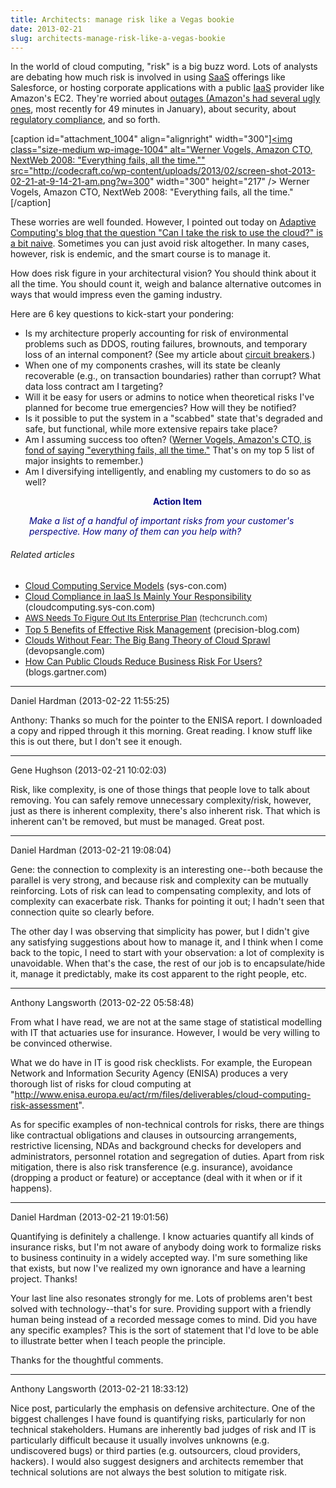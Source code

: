 ```yaml
---
title: Architects: manage risk like a Vegas bookie
date: 2013-02-21
slug: architects-manage-risk-like-a-vegas-bookie
---
```


In the world of cloud computing, "risk" is a big buzz word. Lots of analysts are debating how much risk is involved in using <a class="zem_slink" title="Software as a service" href="http://en.wikipedia.org/wiki/Software_as_a_service" target="_blank" rel="wikipedia">SaaS</a> offerings like Salesforce, or hosting corporate applications with a public <a class="zem_slink" title="Cloud computing" href="http://en.wikipedia.org/wiki/Cloud_computing" target="_blank" rel="wikipedia">IaaS</a> provider like Amazon's EC2. They're worried about <a title="Amazon offline, downtime costs 5 million" href="http://www.networkworld.com/news/2013/013113-amazoncom-suffers-outage-nearly-5m-266314.html" target="_blank">outages (Amazon's had several ugly ones</a>, most recently for 49 minutes in January), about security, about <a class="zem_slink" title="Regulatory compliance" href="http://en.wikipedia.org/wiki/Regulatory_compliance" target="_blank" rel="wikipedia">regulatory compliance</a>, and so forth.

[caption id="attachment_1004" align="alignright" width="300"]<a href="http://vimeo.com/1386054#at=0"><img class="size-medium wp-image-1004" alt="Werner Vogels, Amazon CTO, NextWeb 2008: "Everything fails, all the time."" src="http://codecraft.co/wp-content/uploads/2013/02/screen-shot-2013-02-21-at-9-14-21-am.png?w=300" width="300" height="217" /></a> Werner Vogels, Amazon CTO, NextWeb 2008: "Everything fails, all the time."[/caption]

These worries are well founded. However, I pointed out today on <a title="think about cloud risk in terms of diversification" href="http://www.adaptivecomputing.com/the-cloud-isnt-risky-in-the-way-you-think/" target="_blank">Adaptive Computing's blog that the question "Can I take the risk to use the cloud?" is a bit naive</a>. Sometimes you can just avoid risk altogether. In many cases, however, risk is endemic, and the smart course is to manage it.

How does risk figure in your architectural vision? You should think about it all the time. You should count it, weigh and balance alternative outcomes in ways that would impress even the gaming industry.

Here are 6 key questions to kick-start your pondering:
<ul>
	<li>Is my architecture properly accounting for risk of environmental problems such as DDOS, routing failures, brownouts, and temporary loss of an internal component? (See my article about <a title="circuit breaker -- enterprise design pattern" href="dont-forget-the-circuit-breakers.md" target="_blank">circuit breakers</a>.)</li>
	<li>When one of my components crashes, will its state be cleanly recoverable (e.g., on transaction boundaries) rather than corrupt? What data loss contract am I targeting?</li>
	<li>Will it be easy for users or admins to notice when theoretical risks I've planned for become true emergencies? How will they be notified?</li>
	<li>Is it possible to put the system in a "scabbed" state that's degraded and safe, but functional, while more extensive repairs take place?</li>
	<li>Am I assuming success too often? (<a title="Werner Vogels at NextWeb 2008: everything fails, all the time" href="http://vimeo.com/1386054#at=0" target="_blank">Werner Vogels, Amazon's CTO, is fond of saying "everything fails, all the time."</a> That's on my top 5 list of major insights to remember.)</li>
	<li>Am I diversifying intelligently, and enabling my customers to do so as well?</li>
</ul>
<p style="padding-left:30px;text-align:center;"><strong><span style="color:#000080;">Action Item</span></strong></p>
<p style="padding-left:30px;"><em><span style="color:#000080;">Make a list of a handful of important risks from your customer's perspective. How many of them can you help with?</span></em></p>

<h6 style="font-size:1em;">Related articles</h6>
<ul class="zemanta-article-ul">
	<li><a href="http://www.sys-con.com/node/2528403" target="_blank">Cloud Computing Service Models</a> (sys-con.com)</li>
	<li><a href="http://cloudcomputing.sys-con.com/node/2539596" target="_blank">Cloud Compliance in IaaS Is Mainly Your Responsibility</a> (cloudcomputing.sys-con.com)</li>
	<li><a style="font-size:13px;line-height:19px;" href="the-enterprise-hey-aws-you-wanna-piece-of-me.md" target="_blank">AWS Needs To Figure Out Its Enterprise Plan</a><span style="color:#333333;font-size:13px;line-height:19px;"> (techcrunch.com)</span></li>
	<li><a href="top-5-benefits-of-effective-risk-management.md" target="_blank">Top 5 Benefits of Effective Risk Management</a> (precision-blog.com)</li>
	<li><a href="clouds-without-fear-the-big-bang-theory-of-cloud-sprawl.md" target="_blank">Clouds Without Fear: The Big Bang Theory of Cloud Sprawl</a> (devopsangle.com)</li>
	<li><a href="http://blogs.gartner.com/chris-gaun/how-can-public-clouds-reduce-business-risk-for-users/" target="_blank">How Can Public Clouds Reduce Business Risk For Users?</a> (blogs.gartner.com)</li>
</ul>

---

Daniel Hardman (2013-02-22 11:55:25)

Anthony: Thanks so much for the pointer to the ENISA report. I downloaded a copy and ripped through it this morning. Great reading. I know stuff like this is out there, but I don't see it enough.

---

Gene Hughson (2013-02-21 10:02:03)

Risk, like complexity, is one of those things that people love to talk about removing.  You can safely remove unnecessary complexity/risk, however, just as there is inherent complexity, there's also inherent risk.  That which is inherent can't be removed, but must be managed.  Great post.

---

Daniel Hardman (2013-02-21 19:08:04)

Gene: the connection to complexity is an interesting one--both because the parallel is very strong, and because risk and complexity can be mutually reinforcing. Lots of risk can lead to compensating complexity, and lots of complexity can exacerbate risk. Thanks for pointing it out; I hadn't seen that connection quite so clearly before.

The other day I was observing that simplicity has power, but I didn't give any satisfying suggestions about how to manage it, and I think when I come back to the topic, I need to start with your observation: a lot of complexity is unavoidable. When that's the case, the rest of our job is to encapsulate/hide it, manage it predictably, make its cost apparent to the right people, etc.

---

Anthony Langsworth (2013-02-22 05:58:48)

From what I have read, we are not at the same stage of statistical modelling with IT that actuaries use for insurance. However, I would be very willing to be convinced otherwise. 

What we do have in IT is good risk checklists. For example, the European Network and Information Security Agency (ENISA) produces a very thorough list of risks for cloud computing at "http://www.enisa.europa.eu/act/rm/files/deliverables/cloud-computing-risk-assessment".

As for specific examples of non-technical controls for risks, there are things like contractual obligations and clauses in outsourcing arrangements, restrictive licensing, NDAs and background checks for developers and administrators, personnel rotation and segregation of duties. Apart from risk mitigation, there is also risk transference (e.g. insurance), avoidance (dropping a product or feature) or acceptance (deal with it when or if it happens).

---

Daniel Hardman (2013-02-21 19:01:56)

Quantifying is definitely a challenge. I know actuaries quantify all kinds of insurance risks, but I'm not aware of anybody doing work to formalize risks to business continuity in a widely accepted way. I'm sure something like that exists, but now I've realized my own ignorance and have a learning project. Thanks!

Your last line also resonates strongly for me. Lots of problems aren't best solved with technology--that's for sure. Providing support with a friendly human being instead of a recorded message comes to mind. Did you have any specific examples? This is the sort of statement that I'd love to be able to illustrate better when I teach people the principle.

Thanks for the thoughtful comments.

---

Anthony Langsworth (2013-02-21 18:33:12)

Nice post, particularly the emphasis on defensive architecture. One of the biggest challenges I have found is quantifying risks, particularly for non technical stakeholders. Humans are inherently bad judges of risk and IT is particularly difficult because it usually involves unknowns (e.g. undiscovered bugs) or third parties (e.g. outsourcers, cloud providers, hackers). I would also suggest designers and architects remember that technical solutions are not always the best solution to mitigate risk.



